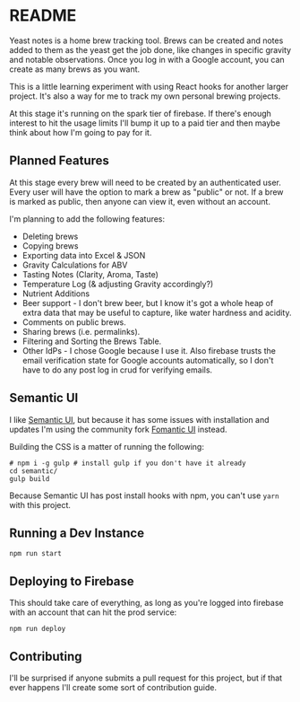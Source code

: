 # README

Yeast notes is a home brew tracking tool. Brews can be created and notes added to them as the yeast get the job done, like changes in specific gravity and notable observations. Once you log in with a Google account, you can create as many brews as you want.

This is a little learning experiment with using React hooks for another larger project. It's also a way for me to track my own personal brewing projects.

At this stage it's running on the spark tier of firebase. If there's enough interest to hit the usage limits I'll bump it up to a paid tier and then maybe think about how I'm going to pay for it.

## Planned Features

At this stage every brew will need to be created by an authenticated user. Every user will have the option to mark a brew as "public" or not. If a brew is marked as public, then anyone can view it, even without an account.

I'm planning to add the following features:

 * Deleting brews
 * Copying brews
 * Exporting data into Excel & JSON
 * Gravity Calculations for ABV
 * Tasting Notes (Clarity, Aroma, Taste)
 * Temperature Log (& adjusting Gravity accordingly?)
 * Nutrient Additions
 * Beer support - I don't brew beer, but I know it's got a whole heap of extra data that may be useful to capture, like water hardness and acidity.
 * Comments on public brews.
 * Sharing brews (i.e. permalinks).
 * Filtering and Sorting the Brews Table.
 * Other IdPs - I chose Google because I use it. Also firebase trusts the email verification state for Google accounts automatically, so I don't have to do any post log in crud for verifying emails.

## Semantic UI

I like [Semantic UI](https://semantic-ui.com/), but because it has some issues with installation and updates I'm using the community fork [Fomantic UI](https://fomantic-ui.com/) instead.

Building the CSS is a matter of running the following:

``` shell script
# npm i -g gulp # install gulp if you don't have it already
cd semantic/
gulp build
```

Because Semantic UI has post install hooks with npm, you can't use `yarn` with this project.

## Running a Dev Instance

`npm run start`

## Deploying to Firebase

This should take care of everything, as long as you're logged into firebase with an account that can hit the prod service:

`npm run deploy`

## Contributing

I'll be surprised if anyone submits a pull request for this project, but if that ever happens I'll create some sort of contribution guide.
